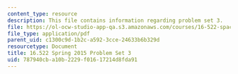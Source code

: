 ```yaml
---
content_type: resource
description: This file contains information regarding problem set 3.
file: https://ol-ocw-studio-app-qa.s3.amazonaws.com/courses/16-522-space-propulsion-spring-2015/787940cba10b2229f01617214d8fda91_MIT16_522S15_PS3.pdf
file_type: application/pdf
parent_uid: c1300c9d-1b2c-a592-3cce-24633b6b329d
resourcetype: Document
title: 16.522 Spring 2015 Problem Set 3
uid: 787940cb-a10b-2229-f016-17214d8fda91
---
```

